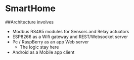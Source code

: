 # SmartHome

##Architecture involves 

- Modbus RS485 modules for Sensors and Relay actuators
- ESP8266 as a Wifi gateway and REST/Websocket server
- Pc / RaspBerry as an app Web server
	- The logic stay here
- Android as a Mobile app client
